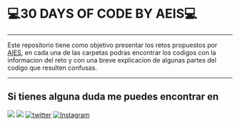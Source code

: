 
# 💻30 DAYS OF CODE BY AEIS💻
---
Este repositorio tiene como objetivo presentar los retos propuestos por [AIES](https://www.instagram.com/aeis_epn/?hl=es), en cada una de las carpetas podras encontrar los codigos con la informacion del reto y con una breve explicacion de algunas partes del codigo que resulten confusas.

---

## Si tienes alguna duda me puedes encontrar en

[![](https://img.shields.io/badge/Telegram-2CA5E0?style=for-the-badge&logo=telegram&logoColor=white)](https://web.telegram.org/k/#@JotastarValla)
[![](https://img.shields.io/badge/WhatsApp-25D366?style=for-the-badge&logo=whatsapp&logoColor=white)](http://wa.me/5930992675567)
[![twitter](https://img.shields.io/badge/twitter-1DA1F2?style=for-the-badge&logo=twitter&logoColor=white)](https://twitter.com/jotavalla)
[![Instagram](https://img.shields.io/badge/Instagram-E4405F?style=for-the-badge&logo=instagram&logoColor=white
)](https://www.instagram.com/ritz_jimmy/?hl=es)
